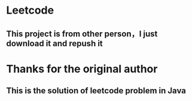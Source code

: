 # Leetcode
## This project is from other person，I just download it and repush it
# Thanks for the original author
## This is the solution of leetcode problem in Java
